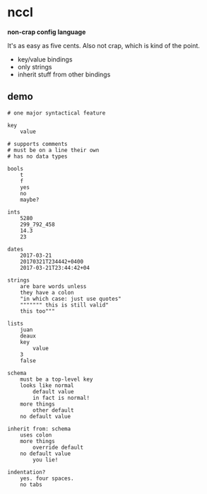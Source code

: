 # nccl

**non-crap config language**

It's as easy as five cents. Also not crap, which is kind of the point.

* key/value bindings
* only strings
* inherit stuff from other bindings

## demo

```
# one major syntactical feature

key
    value

# supports comments
# must be on a line their own
# has no data types

bools
    t
    f
    yes
    no
    maybe?

ints
    5280
    299_792_458
    14.3
    23

dates
    2017-03-21
    20170321T234442+0400
    2017-03-21T23:44:42+04

strings
    are bare words unless
    they have a colon
    "in which case: just use quotes"
    """"""" this is still valid"
    this too"""

lists
    juan
    deaux
    key
        value
    3
    false

schema
    must be a top-level key
    looks like normal
        default value
        in fact is normal!
    more things
        other default
    no default value

inherit from: schema
    uses colon
    more things
        override default
    no default value
        you lie!

indentation?
    yes. four spaces.
    no tabs

```

